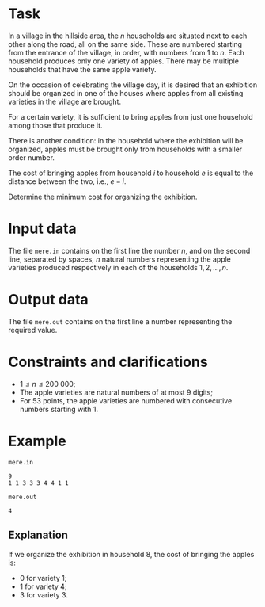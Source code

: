 # Task

In a village in the hillside area, the $n$ households are situated next to each other along the road, all on the same side. These are numbered starting from the entrance of the village, in order, with numbers from $1$ to $n$. Each household produces only one variety of apples. There may be multiple households that have the same apple variety.

On the occasion of celebrating the village day, it is desired that an exhibition should be organized in one of the houses where apples from all existing varieties in the village are brought.

For a certain variety, it is sufficient to bring apples from just one household among those that produce it.

There is another condition: in the household where the exhibition will be organized, apples must be brought only from households with a smaller order number.

The cost of bringing apples from household $i$ to household $e$ is equal to the distance between the two, i.e., $e-i$.

Determine the minimum cost for organizing the exhibition.

# Input data

The file `mere.in` contains on the first line the number $n$, and on the second line, separated by spaces, $n$ natural numbers representing the apple varieties produced respectively in each of the households $1, 2, \dots, n$.

# Output data

The file `mere.out` contains on the first line a number representing the required value.

# Constraints and clarifications

* $1 \leq n \leq 200 \ 000$;
* The apple varieties are natural numbers of at most $9$ digits;
* For $53$ points, the apple varieties are numbered with consecutive numbers starting with $1$.

# Example

`mere.in`
```
9
1 1 3 3 3 4 4 1 1
```

`mere.out`
```
4
```

## Explanation

If we organize the exhibition in household $8$, the cost of bringing the apples is:
* $0$ for variety $1$;
* $1$ for variety $4$;
* $3$ for variety $3$.